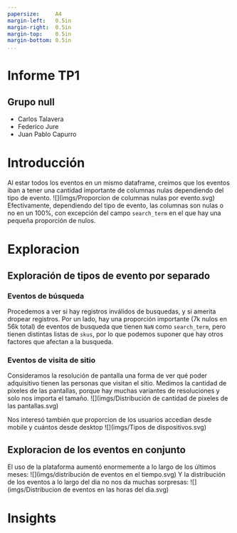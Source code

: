 ```yaml
---
papersize:     A4
margin-left:   0.5in
margin-right:  0.5in
margin-top:    0.5in
margin-bottom: 0.5in
...
```


<div class="caratula">
    <h1>Informe TP1</h1>
    <h2>Grupo null</h2>
    <ul>
        <li>Carlos Talavera</li>
        <li>Federico Jure</li>
        <li>Juan Pablo Capurro</li>
    </ul>
</div>

# Introducción

Al estar todos los eventos en un mismo dataframe, creimos que los eventos iban a tener una cantidad importante de columnas nulas dependiendo del tipo de evento.
![](imgs/Proporcion de columnas nulas por evento.svg)
Efectivamente, dependiendo del tipo de evento, las columnas son nulas o no en un 100%, con excepción del campo `search_term` en el que hay una pequeña proporción de nulos.

# Exploracion

## Exploración de tipos de evento por separado

### Eventos de búsqueda
Procedemos a ver si hay registros inválidos de busquedas, y si amerita dropear registros.
Por un lado, hay una proporción importante (7k nulos en 56k total) de eventos de busqueda que tienen `NaN` como `search_term`, pero tienen distintas listas de `skus`, por lo que podemos suponer que hay otros factores que afectan a la busqueda.

### Eventos de visita de sitio
Consideramos la resolución de pantalla una forma de ver qué poder adquisitivo tienen las personas que visitan el sitio.
Medimos la cantidad de píxeles de las pantallas, porque hay muchas variantes de resoluciones y solo nos importa el tamaño.
![](imgs/Distribución de cantidad de pixeles de las pantallas.svg)

Nos interesó también que proporcion de los usuarios accedian desde mobile y cuántos desde desktop
![](imgs/Tipos de dispositivos.svg)

## Exploracion de los eventos en conjunto
El uso de la plataforma aumentó enormemente a lo largo de los últimos meses:
![](imgs/distribución de eventos en el tiempo.svg)
Y la distribución de los eventos a lo largo del dia no nos da muchas sorpresas:
![](imgs/Distribucion de eventos en las horas del dia.svg)



# Insights
